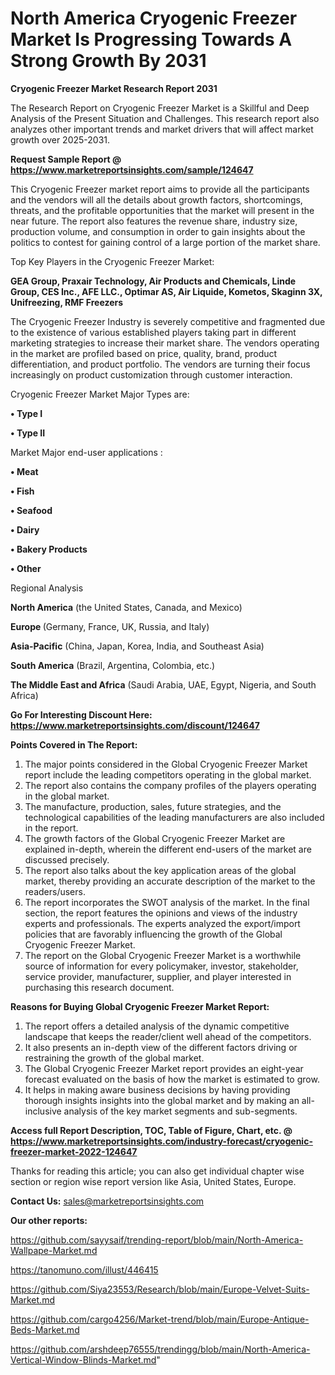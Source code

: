 # North America Cryogenic Freezer Market Is Progressing Towards A Strong Growth By 2031

<strong>Cryogenic Freezer Market Research Report 2031</strong>

The Research Report on Cryogenic Freezer Market is a Skillful and Deep Analysis of the Present Situation and Challenges. This research report also analyzes other important trends and market drivers that will affect market growth over 2025-2031.

<strong>Request Sample Report @ <a href=https://www.marketreportsinsights.com/sample/124647>https://www.marketreportsinsights.com/sample/124647</a></strong>

This Cryogenic Freezer market report aims to provide all the participants and the vendors will all the details about growth factors, shortcomings, threats, and the profitable opportunities that the market will present in the near future. The report also features the revenue share, industry size, production volume, and consumption in order to gain insights about the politics to contest for gaining control of a large portion of the market share.

Top Key Players in the Cryogenic Freezer Market:

<strong>GEA Group, Praxair Technology, Air Products and Chemicals, Linde Group, CES Inc., AFE LLC., Optimar AS, Air Liquide, Kometos, Skaginn 3X, Unifreezing, RMF Freezers</strong>

The Cryogenic Freezer Industry is severely competitive and fragmented due to the existence of various established players taking part in different marketing strategies to increase their market share. The vendors operating in the market are profiled based on price, quality, brand, product differentiation, and product portfolio. The vendors are turning their focus increasingly on product customization through customer interaction.

Cryogenic Freezer Market Major Types are:

<strong>• Type I

• Type II</strong>

Market Major end-user applications :

<strong>• Meat

• Fish

• Seafood

• Dairy

• Bakery Products

• Other</strong>

Regional Analysis

</u><strong><b>North America</b></strong> (the United States, Canada, and Mexico)

<strong><b>Europe </b></strong>(Germany, France, UK, Russia, and Italy)

<strong><b>Asia-Pacific</b></strong> (China, Japan, Korea, India, and Southeast Asia)

<strong><b>South America</b></strong> (Brazil, Argentina, Colombia, etc.)

<strong><b>The Middle East and Africa</b></strong> (Saudi Arabia, UAE, Egypt, Nigeria, and South Africa)

<strong>Go For Interesting Discount Here: <a href=https://www.marketreportsinsights.com/discount/124647>https://www.marketreportsinsights.com/discount/124647</a></strong>

<strong>Points Covered in The Report:</strong>
<ol>
  <li>The major points considered in the Global Cryogenic Freezer Market report include the leading competitors operating in the global market.</li>
  <li>The report also contains the company profiles of the players operating in the global market.</li>
  <li>The manufacture, production, sales, future strategies, and the technological capabilities of the leading manufacturers are also included in the report.</li>
  <li>The growth factors of the Global Cryogenic Freezer Market are explained in-depth, wherein the different end-users of the market are discussed precisely.</li>
  <li>The report also talks about the key application areas of the global market, thereby providing an accurate description of the market to the readers/users.</li>
  <li>The report incorporates the SWOT analysis of the market. In the final section, the report features the opinions and views of the industry experts and professionals. The experts analyzed the export/import policies that are favorably influencing the growth of the Global Cryogenic Freezer Market.</li>
  <li>The report on the Global Cryogenic Freezer Market is a worthwhile source of information for every policymaker, investor, stakeholder, service provider, manufacturer, supplier, and player interested in purchasing this research document.</li>
</ol>
<strong>Reasons for Buying Global Cryogenic Freezer Market Report:</strong>

<ol>
  <li>The report offers a detailed analysis of the dynamic competitive landscape that keeps the reader/client well ahead of the competitors.</li>
  <li>It also presents an in-depth view of the different factors driving or restraining the growth of the global market.</li>
  <li>The Global Cryogenic Freezer Market report provides an eight-year forecast evaluated on the basis of how the market is estimated to grow.</li>
  <li>It helps in making aware business decisions by having providing thorough insights insights into the global market and by making an all-inclusive analysis of the key market segments and sub-segments.</li>
</ol>
<strong>Access full Report Description, TOC, Table of Figure, Chart, etc. @ <a href=https://www.marketreportsinsights.com/industry-forecast/cryogenic-freezer-market-2022-124647>https://www.marketreportsinsights.com/industry-forecast/cryogenic-freezer-market-2022-124647</a></strong>


Thanks for reading this article; you can also get individual chapter wise section or region wise report version like Asia, United States, Europe.

<strong>Contact Us:</strong>
sales@marketreportsinsights.com

<strong>Our other reports:</strong>

<a href=https://github.com/sayysaif/trending-report/blob/main/North-America-Wallpape-Market.md>https://github.com/sayysaif/trending-report/blob/main/North-America-Wallpape-Market.md</a>

<a href=https://tanomuno.com/illust/446415>https://tanomuno.com/illust/446415</a>

<a href=https://github.com/Siya23553/Research/blob/main/Europe-Velvet-Suits-Market.md>https://github.com/Siya23553/Research/blob/main/Europe-Velvet-Suits-Market.md</a>

<a href=https://github.com/cargo4256/Market-trend/blob/main/Europe-Antique-Beds-Market.md>https://github.com/cargo4256/Market-trend/blob/main/Europe-Antique-Beds-Market.md</a>

<a href=https://github.com/arshdeep76555/trendingg/blob/main/North-America-Vertical-Window-Blinds-Market.md>https://github.com/arshdeep76555/trendingg/blob/main/North-America-Vertical-Window-Blinds-Market.md</a>"
